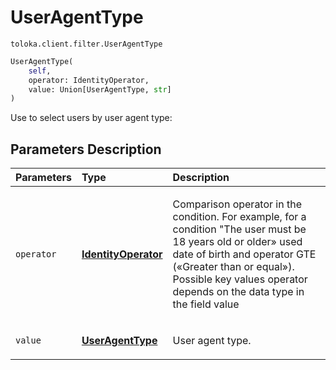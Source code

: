 # UserAgentType
`toloka.client.filter.UserAgentType`

```python
UserAgentType(
    self,
    operator: IdentityOperator,
    value: Union[UserAgentType, str]
)
```

Use to select users by user agent type:

## Parameters Description

| Parameters | Type | Description |
| :----------| :----| :-----------|
`operator`|**[IdentityOperator](toloka.client.primitives.operators.IdentityOperator.md)**|<p>Comparison operator in the condition. For example, for a condition &quot;The user must be 18 years old or older» used date of birth and operator GTE («Greater than or equal»). Possible key values operator depends on the data type in the field value</p>
`value`|**[UserAgentType](toloka.client.filter.UserAgentType.UserAgentType.md)**|<p>User agent type.</p>
